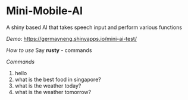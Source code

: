 # Mini-Mobile-AI
A shiny based AI that takes speech input and perform various functions 



*Demo*:
https://germayneng.shinyapps.io/mini-ai-test/

*How to use*
Say **rusty** - commands 

*Commands*

1) hello 
2) what is the best food in singapore?
3) what is the weather today?
4) what is the weather tomorrow?

